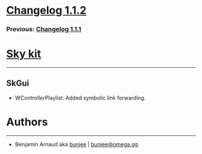 # [Changelog 1.1.2](http://omega.gg/Sky/changes/1.1.2.html)

### Previous: [Changelog 1.1.1](1.1.1.html)

# [Sky kit](http://omega.gg/Sky)
---

## SkGui

- WControllerPlaylist: Added symbolic link forwarding.


# Authors
---

- Benjamin Arnaud aka [bunjee](http://bunjee.me) | <bunjee@omega.gg>.
